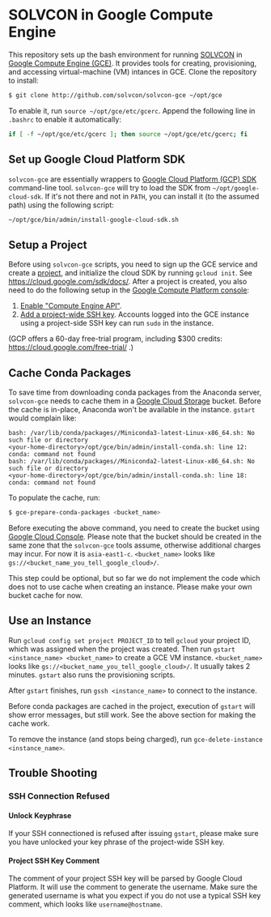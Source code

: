 # SOLVCON in Google Compute Engine

This repository sets up the bash environment for running [SOLVCON](http://solvcon.net/) in [Google Compute Engine (GCE)](https://cloud.google.com/compute/).  It provides tools for creating, provisioning, and accessing virtual-machine (VM) intances in GCE.  Clone the repository to install:

```bash
$ git clone http://github.com/solvcon/solvcon-gce ~/opt/gce
```

To enable it, run `source ~/opt/gce/etc/gcerc`.  Append the following line in ``.bashrc`` to enable it automatically:

```bash
if [ -f ~/opt/gce/etc/gcerc ]; then source ~/opt/gce/etc/gcerc; fi
```

## Set up Google Cloud Platform SDK

`solvcon-gce` are essentially wrappers to [Google Cloud Platform (GCP) SDK](https://cloud.google.com/sdk/) command-line tool.  `solvcon-gce` will try to load the SDK from `~/opt/google-cloud-sdk`.  If it's not there and not in `PATH`, you can install it (to the assumed path) using the following script:

```bash
~/opt/gce/bin/admin/install-google-cloud-sdk.sh
```

## Setup a Project

Before using `solvcon-gce` scripts, you need to sign up the GCE service and create a [project](https://cloud.google.com/compute/docs/projects), and initialize the cloud SDK by running `gcloud init`.  See https://cloud.google.com/sdk/docs/.  After a project is created, you also need to do the following setup in the [Google Compute Platform console](https://console.cloud.google.com):

1. [Enable "Compute Engine API"](https://console.cloud.google.com/apis/).
2. [Add a project-wide SSH key](https://console.cloud.google.com/compute/metadata/sshKeys).  Accounts logged into the GCE instance using a project-side SSH key can run `sudo` in the instance.

(GCP offers a 60-day free-trial program, including $300 credits: https://cloud.google.com/free-trial/ .)

## Cache Conda Packages

To save time from downloading conda packages from the Anaconda server, `solvcon-gce` needs to cache them in a [Google Cloud Storage](https://cloud.google.com/storage) bucket.  Before the cache is in-place, Anaconda won't be available in the instance.  `gstart` would complain like:

```
bash: /var/lib/conda/packages//Miniconda3-latest-Linux-x86_64.sh: No such file or directory
<your-home-directory>/opt/gce/bin/admin/install-conda.sh: line 12: conda: command not found
bash: /var/lib/conda/packages//Miniconda2-latest-Linux-x86_64.sh: No such file or directory
<your-home-directory>/opt/gce/bin/admin/install-conda.sh: line 18: conda: command not found
```

To populate the cache, run:

```bash
$ gce-prepare-conda-packages <bucket_name>
```

Before executing the above command, you need to create the bucket using [Google Cloud Console](https://console.cloud.google.com).  Please note that the bucket should be created in the same zone that the `solvcon-gce` tools assume, otherwise additional charges may incur.  For now it is `asia-east1-c`. `<bucket_name>` looks like `gs://<bucket_name_you_tell_google_cloud>/`.

This step could be optional, but so far we do not implement the code which does not to use cache when creating an instance. Please make your own bucket cache for now.

## Use an Instance

Run `gcloud config set project PROJECT_ID` to tell `gcloud` your project ID, which was assigned when the project was created.  Then run `gstart <instance_name> <bucket_name>` to create a GCE VM instance. `<bucket_name>` looks like `gs://<bucket_name_you_tell_google_cloud>/`. It usually takes 2 minutes.  `gstart` also runs the provisioning scripts.

After `gstart` finishes, run `gssh <instance_name>` to connect to the instance.

Before conda packages are cached in the project, execution of `gstart` will show error messages, but still work.  See the above section for making the cache work.

To remove the instance (and stops being charged), run `gce-delete-instance <instance_name>`.

## Trouble Shooting

### SSH Connection Refused

#### Unlock Keyphrase

If your SSH connectioned is refused after issuing `gstart`, please make sure you have unlocked your key phrase of the project-wide SSH key.

#### Project SSH Key Comment

The comment of your project SSH key will be parsed by Google Cloud Platform. It will use the comment to generate the username. Make sure the generated username is what you expect if you do not use a typical SSH key comment, which looks like `username@hostname`.
